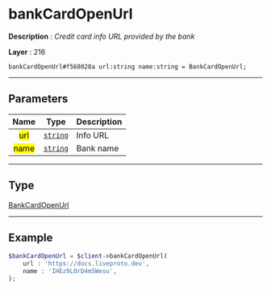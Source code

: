 # bankCardOpenUrl

**Description** : *Credit card info URL provided by the bank*

**Layer** : 216

```tl
bankCardOpenUrl#f568028a url:string name:string = BankCardOpenUrl;
```

---

## Parameters

| Name | Type | Description |
| :---: | :---: | :--- |
| <mark>url</mark> | [`string`](type/string) | Info URL |
| <mark>name</mark> | [`string`](type/string) | Bank name |

---

## Type

[BankCardOpenUrl](type/BankCardOpenUrl)

---

## Example

```php
$bankCardOpenUrl = $client->bankCardOpenUrl(
	url : 'https://docs.liveproto.dev',
	name : 'IHEz9LOrD4m5Wesu',
);
```